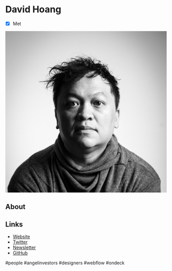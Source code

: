# David Hoang
- [x] Met

![David Hoang](_images/people/img-davidhoang.jpg)

## About 

## Links
- [Website](http://davidhoang.com)
- [Twitter](http://twitter.com/davidhoang)
- [Newsletter](davidhoang.substack.com)
- [GitHub](http://github.com/davidhoang)

#people #angelinvestors #designers #webflow #ondeck